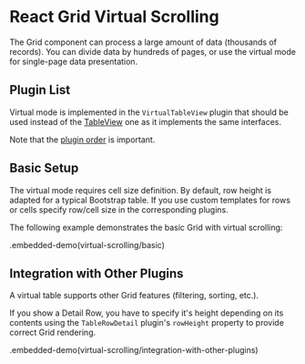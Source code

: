 # React Grid Virtual Scrolling

The Grid component can process a large amount of data (thousands of records). You can divide data by hundreds of pages, or use the virtual mode for single-page data presentation.

## Plugin List

Virtual mode is implemented in the `VirtualTableView` plugin that should be used instead of the [TableView](../../table-view.md) one as it implements the same interfaces.

Note that the [plugin order](../README.md#plugin-order) is important.

## Basic Setup

The virtual mode requires cell size definition. By default, row height is adapted for a typical Bootstrap table. If you use custom templates for rows or cells specify row/cell size in the corresponding plugins.

The following example demonstrates the basic Grid with virtual scrolling:

.embedded-demo(virtual-scrolling/basic)

## Integration with Other Plugins

A virtual table supports other Grid features (filtering, sorting, etc.).

If you show a Detail Row, you have to specify it's height depending on its contents using the `TableRowDetail` plugin's `rowHeight` property to provide correct Grid rendering.

.embedded-demo(virtual-scrolling/integration-with-other-plugins)
